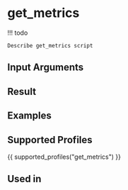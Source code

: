 

# get_metrics

<!-- prettier-ignore -->
!!! todo

    Describe get_metrics script

## Input Arguments

## Result

## Examples

## Supported Profiles

{{ supported_profiles("get_metrics") }}

## Used in
